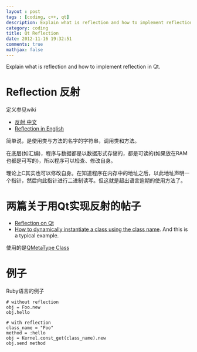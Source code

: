 ```yaml
---
layout : post
tags : [coding, c++, qt]
description: Explain what is reflection and how to implement reflection in Qt.
category: coding
title: Qt Reflection
date: 2012-11-16 19:32:51
comments: true
mathjax: false
---
```


Explain what is reflection and how to implement reflection in Qt.

<!--more-->

# Reflection 反射

定义参见wiki

+ <a href="http://zh.wikipedia.org/wiki/%E5%8F%8D%E5%B0%84_(%E8%AE%A1%E7%AE%97%E6%9C%BA%E7%A7%91%E5%AD%A6)" title="http://zh.wikipedia.org/wiki/%E5%8F%8D%E5%B0%84_(%E8%AE%A1%E7%AE%97%E6%9C%BA%E7%A7%91%E5%AD%A6)">反射 中文</a>
+ <a href="http://en.wikipedia.org/wiki/Reflection_(computer_programming)" title="http://en.wikipedia.org/wiki/Reflection_(computer_programming)" >Reflection in English</a>

简单说，是使用类与方法的名字的字符串，调用类和方法。

在底层(如汇编)，程序与数据都是以数据形式存储的，都是可读的(如果放在RAM也都是可写的)，所以程序可以检查、修改自身。

理论上C其实也可以修改自身。在知道程序在内存中的地址之后，以此地址声明一个指针，然后向此指针进行二进制读写。但这就是超出语言逾期的使用方法了。

# 两篇关于用Qt实现反射的帖子

+ [Reflection on Qt](http://www.qtcentre.org/threads/42006-Reflection-on-Qt)
+ [How to dynamically instantiate a class using the class name](http://qt-project.org/forums/viewthread/18786). And this is a typical example.

使用的是[QMetaType Class](http://qt-project.org/doc/qt-4.8/qmetatype.html)

# 例子

Ruby语言的例子

    # without reflection
    obj = Foo.new
    obj.hello

    # with reflection
    class_name = "Foo"
    method = :hello
    obj = Kernel.const_get(class_name).new
    obj.send method
